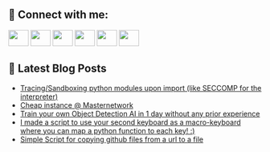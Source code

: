 ## 🔎 Connect with me:
[<img height="32" width="40" src="https://cdn.jsdelivr.net/npm/simple-icons@v5/icons/telegram.svg" />](https://t.me/bullbesh)
[<img height="32" width="40" src="https://cdn.jsdelivr.net/npm/simple-icons@v5/icons/vk.svg" />](https://vk.com/bullbesh)
[<img height="32" width="40" src="https://cdn.jsdelivr.net/npm/simple-icons@v5/icons/twitter.svg" />](https://twitter.com/bullbesh1)
[<img height="32" width="40" src="https://cdn.jsdelivr.net/npm/simple-icons@v5/icons/instagram.svg" />](https://www.instagram.com/bullbesh)
[<img height="32" width="40" src="https://cdn.jsdelivr.net/npm/simple-icons@v5/icons/reddit.svg" />](https://www.reddit.com/user/bullbesh)
[<img height="32" width="40" src="https://cdn.jsdelivr.net/npm/simple-icons@v5/icons/youtube.svg" />](https://www.youtube.com/channel/UCtfjRs6uzgq5mfm8S06WTcg)

## 📕 Latest Blog Posts
<!-- BLOG-POST-LIST:START -->
- [Tracing/Sandboxing python modules upon import &lpar;like SECCOMP for the interpreter&rpar;](https://www.reddit.com/r/Python/comments/vvcpmn/tracingsandboxing_python_modules_upon_import_like/)
- [Cheap instance @ Masternetwork](https://www.reddit.com/r/Python/comments/vvchi0/cheap_instance_masternetwork/)
- [Train your own Object Detection AI in 1 day without any prior experience](https://www.reddit.com/r/Python/comments/vv9148/train_your_own_object_detection_ai_in_1_day/)
- [I made a script to use your second keyboard as a macro-keyboard where you can map a python function to each key! :&rpar;](https://www.reddit.com/r/Python/comments/vv8yv4/i_made_a_script_to_use_your_second_keyboard_as_a/)
- [Simple Script for copying github files from a url to a file](https://www.reddit.com/r/Python/comments/vv8in0/simple_script_for_copying_github_files_from_a_url/)
<!-- BLOG-POST-LIST:END -->
